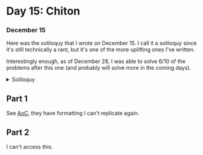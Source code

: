 # Day 15: Chiton

### December 15
Here was the soliloquy that I wrote on December 15. I call it a soliloquy since it's still technically a rant, but it's one of the more uplifting ones I've written.

Interestingly enough, as of December 28, I was able to solve 6/10 of the problems after this one (and probably will solve more in the coming days).

<details>
  <summary>Soliloquy</summary>
  I knew that someday, I would encounter a roadblock. Someday, I would see a problem that, even with a generous dose of Google searches, I wouldn't be able to solve. I didn't know what day it would be, but I knew it would come.
  <br><br>
  I noticed, as I did problem after problem, that I gradually took longer, on average, to do them. I didn't know when there would be a day where, even after many potential hours spent on the problem, I still wouldn't be able to understand the reasoning behind the correct methods to solve it. But I knew it would come.
  <br><br>
  I've learned so much over the past fifteen days (and yes, that includes today). That includes the bigger things like DFS, but also includes the smaller things like ArrayLists of custom objects. AoC has forced me to practice many of the things I've half-learned, and get very familiar with them. And for that, I'm thankful.
  <br><br>
  I'm slightly upset I can't understand how the A* and Dijkstra's algorithms work. I really did try, but I don't know how I would differentiate between a longer path that has a smaller risk sum versus a shorter path that has a larger risk sum. But I'm happy I did at least try solving the problem without searching anything up (I tried DFS and it ran on for forever... on the sample input), and I'm happy that I did try my best to understand the algorithms.
  <br><br>
  My father has always told me, "Don't run before you can walk." I think that I've reached the upper limit of things I can learn with my current skillset, and now, I'm trying to learn more advanced topics without solidifying my knowledge of more basic topics. I haven't even tried implementing BFS yet, and apparently Dijkstra's is an extension of that, and apparently today's problem is Dijkstra's on steroids.
  <br><br>
  Today is December 15. I've made it more than halfway, and I've done all the problems up to today's. I knew this day would come, but I didn't know when. In fact, I thought it would come a bit earlier. Perhaps it should've happened on Day 9, when I first learned about BFS and DFS. Perhaps it should've happened on Day 11, which I hated but powered through anyway. I've solved 14 whole problems, but it seems like I can't solve the 15th right now. But I'm happy I was at least able to pass the halfway mark. And I'll definitely come back to this problem once I have a good understanding of how A* and Dijkstra's work.
  <br><br>
  The problems only get harder from here. Of course I'll still look at them, but I don't think I'll be able to do all of them. Perhaps I won't even be able to do the majority of them.
  <br><br>
  And that's okay.
</details>

## Part 1
See [AoC](https://adventofcode.com/2021/day/15), they have formatting I can't replicate again.

## Part 2
I can't access this.
